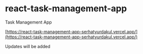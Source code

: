 # react-task-management-app
 Task Management App 

[https://react-task-management-app-serhatyurdakul.vercel.app/](https://react-task-management-app-serhatyurdakul.vercel.app/)

Updates will be added